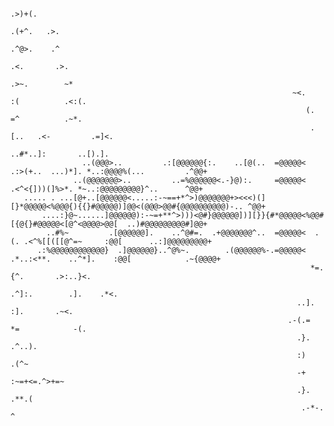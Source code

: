                                                                                                                                     
                                                                                                                                    
                                                                                                                                    
                                                                                          .>)+(.                                    
                                                                                      .(+^.   .>.                                   
                                                                                     .^@>.    .^                                    
                                                                                    .<.       .>.                                   
                                                                                  .>~.        ~*                                    
                                                                   ~<.           :(          .<:(.                                  
                                                                      (.        =^          .~*.                                    
                                                                       .[..   .<-         .=]<.                                     
                                                                        ..#*..]:       ..[).].                                      
                    ..(@@@>..         .:[@@@@@@{:.    ..[@(..  =@@@@@<    .:>(+..  ...)*]. *..:@@@@%(...         .^@@+              
                  ..(@@@@@@@>..         ..=%@@@@@@<.-}@):.     =@@@@@<     .<^<{]))(]%>*. *~..:@@@@@@@@@}^..      ^@@+              
       ..... . ...[@+..[@@@@@@<.....:-~==+*^>)@@@@@@@+><<<)(][}*@@@@@<%@@@{){{}#@@@@@)]@@<(@@@>@@#{@@@@@@@@@@)-.. ^@@+              
           ....:}@~......]@@@@@@):-~=+**^>)))<@#}@@@@@@])][}}{#*@@@@@<%@@#[{@{}#@@@@@<[@^<@@@@>@@[  ..)#@@@@@@@@@#]@@+              
            ..#%~         .[@@@@@@].    ..^@#=.  .+@@@@@@@^..  =@@@@@<  .(. .<^%[[([[@^=~     :@@[      ..:]@@@@@@@@@+              
          .:%@@@@@@@@@@@@}  .]@@@@@@}..^@%~.        .(@@@@@@%-.=@@@@@< .*..:<**.    ..^*].    :@@[            .~{@@@@+              
                                                                       *=.{^.       .>:..}<.                                        
                                                                      .^]:.        .].    .*<.                                      
                                                                    ..].          :].       .~<.                                    
                                                                  .-(.=          *=            -(.                                  
                                                                    .}.     .^..).                                                  
                                                                    :)      .(^~                                                    
                                                                    -+ :~=+<=.^>+=~                                                 
                                                                    .}.  .**.(                                                      
                                                                     .-*-.   ^                                                      
                                                                                                                                    
                                                                                                                                    
                                                                                                                                    
